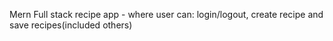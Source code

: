 Mern Full stack recipe app - where user can: login/logout, create recipe and save recipes(included others)

